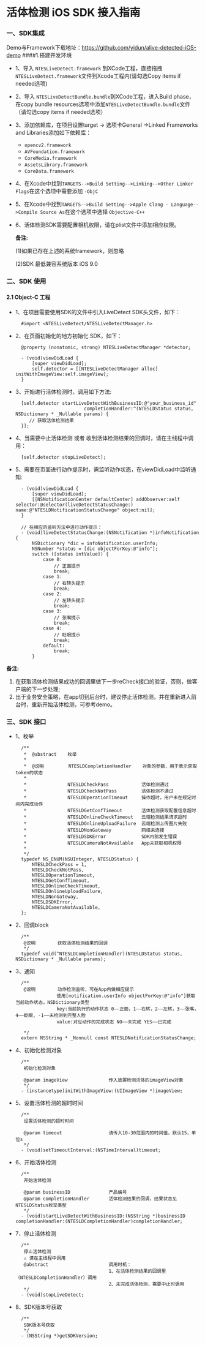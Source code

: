 活体检测 iOS SDK 接入指南
===
### 一、SDK集成
Demo与Framework下载地址：https://github.com/yidun/alive-detected-iOS-demo
####1.搭建开发环境
* 1、导入 `NTESLiveDetect.framework` 到XCode工程，直接拖拽`NTESLiveDetect.framework`文件到Xcode工程内(请勾选Copy items if needed选项)
* 2、导入 `NTESLiveDetectBundle.bundle`到XCode工程，进入Build phase，在copy bundle resources选项中添加`NTESLiveDetectBundle.bundle`文件（请勾选copy items if needed选项）
* 3、添加依赖库，在项目设置target -> 选项卡General ->Linked Frameworks and Libraries添加如下依赖库： 
	* `opencv2.framework`
	* `AVFoundation.framework`
	* `CoreMedia.framework`
	* `AssetsLibrary.framework`
	* `CoreData.framework`
* 4、在Xcode中找到`TARGETS-->Build Setting-->Linking-->Other Linker Flags`在这个选项中需要添加 `-ObjC`
* 5、在Xcode中找到`TARGETS-->Build Setting-->Apple Clang - Language-->Compile Source As`在这个选项中选择 `Objective-C++`
* 6、活体检测SDK需要配置相机权限，请在plist文件中添加相应权限。
    
   __备注:__  
   
   (1)如果已存在上述的系统framework，则忽略
   
   (2)SDK 最低兼容系统版本 iOS 9.0
  
### 二、SDK 使用

#### 2.1 Object-C 工程

* 1、在项目需要使用SDK的文件中引入LiveDetect SDK头文件，如下：

		#import <NTESLiveDetect/NTESLiveDetectManager.h>
		
* 2、在页面初始化的地方初始化 SDK，如下：

		@property (nonatomic, strong) NTESLiveDetectManager *detector;

		- (void)viewDidLoad {
    		[super viewDidLoad];
    		self.detector = [[NTESLiveDetectManager alloc] initWithImageView:self.imageView];
		}
		
* 3、开始进行活体检测时，调用如下方法:

		
		[self.detector startLiveDetectWithBusinessID:@"your_business_id"
                               completionHandler:^(NTESLDStatus status, NSDictionary * _Nullable params) {
           // 获取活体检测结果                  
    	}];
    	
* 4、当需要中止活体检测 或者 收到活体检测结果的回调时，请在主线程中调用：

		[self.detector stopLiveDetect];
    	
* 5、需要在页面进行动作提示时，需监听动作状态，在viewDidLoad中监听通知:   
		
		- (void)viewDidLoad {
			[super viewDidLoad];
  			[[NSNotificationCenter defaultCenter] addObserver:self selector:@selector(liveDetectStatusChange:) name:@"NTESLDNotificationStatusChange" object:nil];
  		}
    	
    	// 在相应的监听方法中进行动作提示：
    	- (void)liveDetectStatusChange:(NSNotification *)infoNotification {
	    	NSDictionary *dic = infoNotification.userInfo;
	    	NSNumber *status = [dic objectForKey:@"info"];
	    	switch ([status intValue]) {
	    		case 0:
	    			// 正面提示
	    			break;
	    		case 1:
	    			// 右转头提示
	    			break;
	    		case 2:
	    			// 左转头提示
	    			break;
	    		case 3:
	    			// 张嘴提示
	    			break;
	    		case 4:
	    			// 眨眼提示
	    			break;
	    		default:
		    		break;
	    	}
		
 __备注:__  
 1. 在获取活体检测结果成功的回调里做下一步reCheck接口的验证，否则，做客户端的下一步处理;
 2. 出于业务安全策略，在app切到后台时，建议停止活体检测，并在重新进入前台时，重新开始活体检测，可参考demo。


### 三、SDK 接口

* 1、枚举
		
		/**
		 *  @abstract    枚举
		 *
		 *  @说明         NTESLDCompletionHandler    对象的参数，用于表示获取token的状态
		 *
		 *               NTESLDCheckPass            活体检测通过
		 *               NTESLDCheckNotPass         活体检测不通过
		 *               NTESLDOperationTimeout     操作超时，用户未在规定时间内完成动作
		 *               NTESLDGetConfTimeout       活体检测获取配置信息超时
		 *               NTESLDOnlineCheckTimeout   云端检测结果请求超时
		 *               NTESLDOnlineUploadFailure  云端检测上传图片失败
		 *               NTESLDNonGateway           网络未连接
		 *               NTESLDSDKError             SDK内部发生错误
		 *               NTESLDCameraNotAvailable   App未获取相机权限
		 *
		 */
		typedef NS_ENUM(NSUInteger, NTESLDStatus) {
		    NTESLDCheckPass = 1,
		    NTESLDCheckNotPass,
		    NTESLDOperationTimeout,
		    NTESLDGetConfTimeout,
		    NTESLDOnlineCheckTimeout,
		    NTESLDOnlineUploadFailure,
		    NTESLDNonGateway,
		    NTESLDSDKError,
		    NTESLDCameraNotAvailable,
		};

* 2、回调block
	
		/**
		 @说明        获取活体检测结果的回调
		 */
		typedef void(^NTESLDCompletionHandler)(NTESLDStatus status, NSDictionary * _Nullable params);

* 3、通知		

		/**
		 @说明        动作检测监听，可在App内做相应提示
		             使用[notification.userInfo objectForKey:@"info"]获取当前动作状态，NSDictionary类型
		             key:当前执行的动作状态 0——正面，1——右转，2——左转，3——张嘴，4——眨眼, -1——未检测到完整人脸
		             value:对应动作的完成状态 NO——未完成 YES——已完成
		 
		 */
		extern NSString * _Nonnull const NTESLDNotificationStatusChange;
		
* 4、初始化检测对象

		/**
		 初始化检测对象
		 
		 @param imageView               传入放置检测活体的imageView对象
		 */
		- (instancetype)initWithImageView:(UIImageView *)imageView;

* 5、设置活体检测的超时时间

		/**
		 设置活体检测的超时时间
		 
		 @param timeout                 请传入10-30范围内的时间值，默认15，单位s
		 */
		- (void)setTimeoutInterval:(NSTimeInterval)timeout;

* 6、开始活体检测

		/**
		 开始活体检测
		 
		 @param businessID              产品编号
		 @param completionHandler       活体检测结果的回调，结果状态见NTESLDStatus枚举类型
		 */
		- (void)startLiveDetectWithBusinessID:(NSString *)businessID completionHandler:(NTESLDCompletionHandler)completionHandler;

* 7、停止活体检测

		/**
		 停止活体检测
		 ⚠️ 请在主线程中调用
		 @abstract                      调用时机：
		                                1、在活体检测结果的回调里（NTESLDCompletionHandler）调用
		                                2、未完成活体检测，需要中止时调用
		 */
		- (void)stopLiveDetect;
		
* 8、SDK版本号获取

		/**
		 SDK版本号获取
		 */
		- (NSString *)getSDKVersion;
        
        

	
